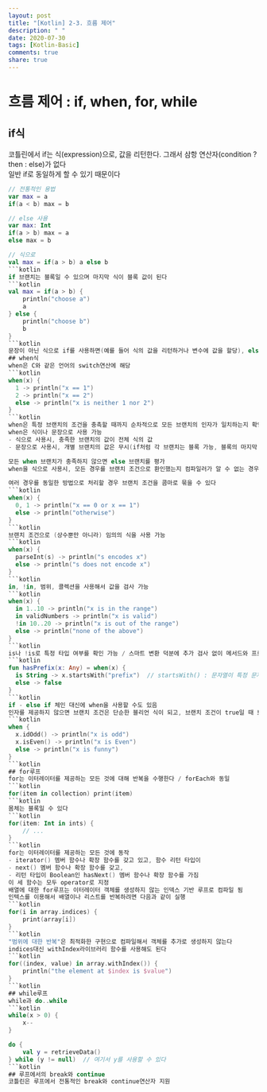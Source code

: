 ```yaml
---
layout: post
title: "[Kotlin] 2-3. 흐름 제어"
description: " "
date: 2020-07-30
tags: [Kotlin-Basic]
comments: true
share: true
---
```



# 흐름 제어 : if, when, for, while
## if식
코틀린에서 if는 식(expression)으로, 값을 리턴한다. 그래서 삼항 연산자(condition ? then : else)가 없다   
일반 if로 동일하게 할 수 있기 때문이다
```kotlin
// 전통적인 용법
var max = a
if(a < b) max = b

// else 사용
var max: Int
if(a > b) max = a
else max = b

// 식으로
val max = if(a > b) a else b
```kotlin
if 브랜치는 블록일 수 있으며 마지막 식이 블록 값이 된다
```kotlin
val max = if(a > b) {
    println("choose a")
    a
} else {
    println("choose b")
    b
}
```kotlin
문장이 아닌 식으로 if를 사용하면(예를 들어 식의 값을 리턴하거나 변수에 값을 할당), else 브랜치를 가져야 한다
## when식
when은 C와 같은 언어의 switch연산에 해당
```kotlin
when(x) {
  1 -> println("x == 1")
  2 -> println("x == 2")
  else -> println("x is neither 1 nor 2")
}
```kotlin
when은 특정 브랜치의 조건을 충촉할 때까지 순차적으로 모든 브랜치의 인자가 일치하는지 확인   
when은 식이나 문장으로 사용 가능   
- 식으로 사용시, 충족한 브랜치의 값이 전체 식의 값   
- 문장으로 사용시, 개별 브랜치의 값은 무시(if처럼 각 브랜치는 블록 가능, 블록의 마지막 식의 값이 브랜치 값)

모든 when 브랜치가 충족하지 않으면 else 브랜치를 평가   
when을 식으로 사용시, 모든 경우를 브랜치 조건으로 환인했는지 컴파일러가 알 수 없는 경우 else 브랜치 필수로 추가

여러 경우를 동일한 방법으로 처리할 경우 브랜치 조건을 콤마로 묶을 수 있다
```kotlin
when(x) {
  0, 1 -> println("x == 0 or x == 1")
  else -> println("otherwise")
}
```kotlin
브랜치 조건으로 (상수뿐만 아니라) 임의의 식을 사용 가능
```kotlin
when(x) {
  parseInt(s) -> println("s encodes x")
  else -> println("s does not encode x")
}
```kotlin
in, !in, 범위, 콜렉션을 사용해서 값을 검사 가능
```kotlin
when(x) {
  in 1..10 -> println("x is in the range")
  in validNumbers -> println("x is valid")
  !in 10..20 -> println("x is out of the range")
  else -> println("none of the above")
}
```kotlin
is나 !is로 특정 타입 여부를 확인 가능 / 스마트 변환 덕분에 추가 검사 없이 메서드와 프로퍼티에 접근 가능
```kotlin
fun hasPrefix(x: Any) = when(x) {
  is String -> x.startsWith("prefix")  // startsWith() : 문자열이 특정 문자열로 시작하는지 확인
  else -> false
}
```kotlin
if - else if 체인 대신에 when을 사용할 수도 있음   
인자를 제공하지 않으면 브랜치 조건은 단순한 블리언 식이 되고, 브랜치 조건이 true일 때 브랜치를 실행
```kotlin
when {
  x.idOdd() -> println("x is odd")
  x.isEven() -> println("x is Even")
  else -> println("x is funny")
}
```kotlin
## for루프
for는 이터레이터를 제공하는 모든 것에 대해 반복을 수행한다 / forEach와 동일
```kotlin
for(item in collection) print(item)
```kotlin
몸체는 블록일 수 있다
```kotlin
for(item: Int in ints) {
    // ...
}
```kotlin
for는 이터레이터를 제공하는 모든 것에 동작   
- iterator() 멤버 함수나 확장 함수를 갖고 있고, 함수 리턴 타입이   
- next() 멤버 함수나 확장 함수를 갖고,   
- 리턴 타입이 Boolean인 hasNext() 멤버 함수나 확장 함수를 가짐   
이 세 함수는 모두 operator로 지정   
배열에 대한 for루프는 이터레이터 객체를 생성하지 않는 인덱스 기반 루프로 컴파일 됨   
인텍스를 이용해서 배열이나 리스트를 반복하려면 다음과 같이 실행
```kotlin
for(i in array.indices) {
    print(array[i])
}
```kotlin
"범위에 대한 반복"은 최적화한 구현으로 컴파일해서 객체를 추가로 생성하지 않는다   
indices대신 withIndex라이브러리 함수를 사용해도 된다
```kotlin
for((index, value) in array.withIndex()) {
    println("the element at $index is $value")
}
```kotlin
## while루프
while과 do..while
```kotlin
while(x > 0) {
    x--
}

do {
    val y = retrieveData()
} while (y != null)  // 여기서 y를 사용할 수 있다
```kotlin
## 루프에서의 break와 continue
코틀린은 루프에서 전통적인 break와 continue연산자 지원
